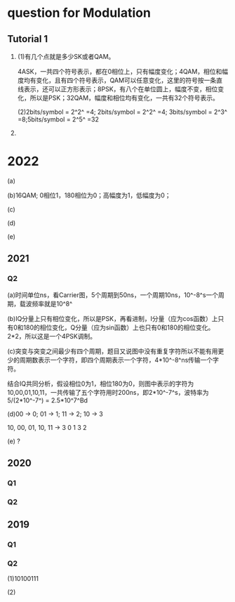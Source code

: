 # question for Modulation

## Tutorial 1

1. (1)有几个点就是多少SK或者QAM。

   4ASK，一共四个符号表示，都在0相位上，只有幅度变化；4QAM，相位和幅度均有变化，且有四个符号表示，QAM可以任意变化，这里的符号按一条直线表示，还可以正方形表示；8PSK，有八个在单位圆上，幅度不变，相位变化，所以是PSK；32QAM，幅度和相位均有变化，一共有32个符号表示。

   (2)2bits/symbol = 2^2^ =4; 2bits/symbol = 2^2^ =4; 3bits/symbol = 2^3^ =8;5bits/symbol = 2^5^ =32

 2.



# 2022

(a)

(b)16QAM; 0相位1，180相位为0；高幅度为1，低幅度为0；

(c)

(d)

(e)



## 2021

### Q2

(a)时间单位ns，看Carrier图，5个周期到50ns，一个周期10ns，10^-8^s一个周期，载波频率就是10^8^

(b)IQ分量上只有相位变化，所以是PSK，再看进制，I分量（应为cos函数）上只有0和180的相位变化，Q分量（应为sin函数）上也只有0和180的相位变化。2*2，所以这是一个4PSK调制。

(c)突变与突变之间最少有四个周期，题目又说图中没有重复字符所以不能有用更少的周期数表示一个字符，即四个周期表示一个字符，4\*10^-8^ns传输一个字符。

结合IQ共同分析，假设相位0为1，相位180为0，则图中表示的字符为 10,00,01,10,11，一共传输了五个字符用时200ns，即2\*10^-7^s，波特率为5/(2\*10^-7^) = 2.5\*10^7^Bd

(d)00 -> 0; 01 -> 1; 11 -> 2; 10 -> 3

10, 00, 01, 10, 11 -> 3 0 1 3 2

(e) ?

## 2020

### Q1



### Q2

 

## 2019

### Q1

 

### Q2

(1)10100111

(2)





#